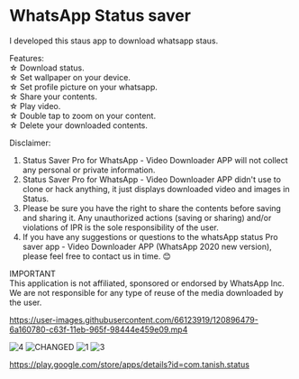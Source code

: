 # WhatsApp Status saver

I developed this staus app to download whatsapp staus.

Features:<br/>
☆ Download status.<br/>
☆ Set wallpaper on your device.<br/>
☆ Set profile picture on your whatsapp.<br/>
☆ Share your contents.<br/>
☆ Play video.<br/>
☆ Double tap to zoom on your content.<br/>
☆ Delete your downloaded contents.<br/>


Disclaimer:<br/>

1. Status Saver Pro for WhatsApp - Video Downloader APP will not collect any personal or private information.<br/>
2. Status Saver Pro for WhatsApp - Video Downloader APP didn't use to clone or hack anything, it just displays downloaded video and images in Status.<br/>
3. Please be sure you have the right to share the contents before saving and sharing it.
Any unauthorized actions (saving or sharing) and/or violations of IPR is the sole responsibility of the user.<br/>
4. If you have any suggestions or questions to the whatsApp status Pro saver app - Video Downloader APP (WhatsApp 2020 new version), please feel free to contact us in time. 😊<br/>

IMPORTANT<br/>
This application is not affiliated, sponsored or endorsed by WhatsApp Inc.<br/>
We are not responsible for any type of reuse of the media downloaded by the user.<br/>


https://user-images.githubusercontent.com/66123919/120896479-6a160780-c63f-11eb-965f-98444e459e09.mp4

![4](https://user-images.githubusercontent.com/66123919/120896633-135cfd80-c640-11eb-9051-36b84536d995.png)
![CHANGED](https://user-images.githubusercontent.com/66123919/120896637-148e2a80-c640-11eb-9d1e-aa2db1c38de0.png)
![1](https://user-images.githubusercontent.com/66123919/120896639-1526c100-c640-11eb-9ef2-15e7a4217541.png)
![3](https://user-images.githubusercontent.com/66123919/120896640-15bf5780-c640-11eb-828b-9b1c9e7b46bc.png)


https://play.google.com/store/apps/details?id=com.tanish.status

